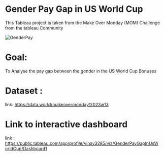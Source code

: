 # Gender Pay Gap in US World Cup

This Tableau project is taken from the Make Over Monday (MOM) Challenge from the tableau Community

![GenderPay](https://user-images.githubusercontent.com/91108341/230648340-5810ad6a-f137-4582-8a60-ca4779a40ef7.png)


# Goal:

To Analyse the pay gap between the gender in the US World Cup Bonuses

# Dataset :
link: https://data.world/makeovermonday/2023w13

# Link to interactive dashboard

link : https://public.tableau.com/app/profile/vinay3285/viz/GenderPayGapInUsWorldCup/Dashboard1
